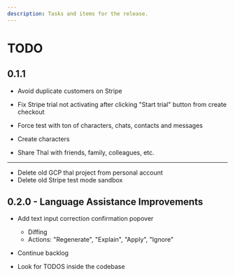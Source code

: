 ```yaml
---
description: Tasks and items for the release.
---
```


# TODO

## 0.1.1

- Avoid duplicate customers on Stripe
- Fix Stripe trial not activating after clicking "Start trial" button from create checkout

- Force test with ton of characters, chats, contacts and messages
- Create characters
- Share Thal with friends, family, colleagues, etc.

---

- Delete old GCP thal project from personal account
- Delete old Stripe test mode sandbox

## 0.2.0 - Language Assistance Improvements

- Add text input correction confirmation popover
  - Diffing
  - Actions: "Regenerate", "Explain", "Apply", "Ignore"

- Continue backlog
- Look for TODOS inside the codebase
